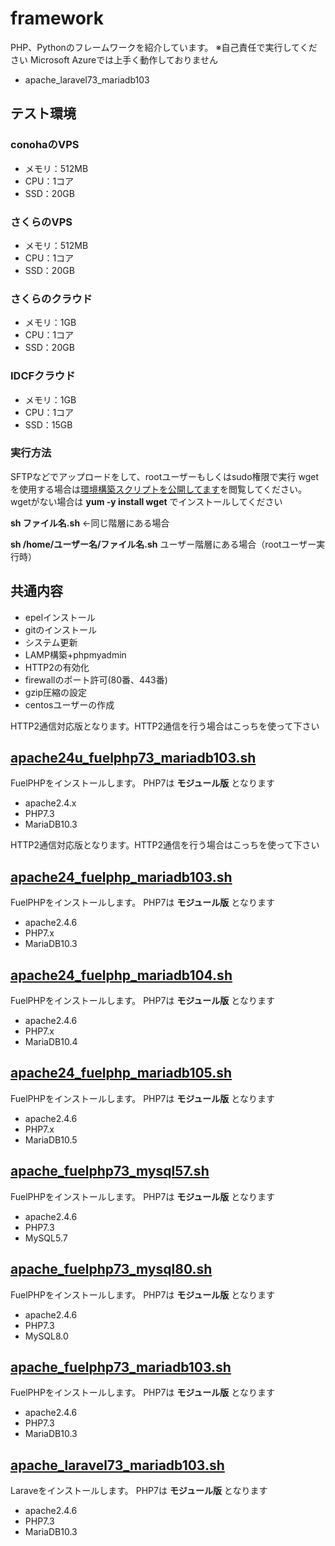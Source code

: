 # framework
PHP、Pythonのフレームワークを紹介しています。
※自己責任で実行してください
Microsoft Azureでは上手く動作しておりません

- apache_laravel73_mariadb103

## テスト環境
### conohaのVPS
* メモリ：512MB
* CPU：1コア
* SSD：20GB

### さくらのVPS
* メモリ：512MB
* CPU：1コア
* SSD：20GB

### さくらのクラウド
* メモリ：1GB
* CPU：1コア
* SSD：20GB

### IDCFクラウド
* メモリ：1GB
* CPU：1コア
* SSD：15GB

### 実行方法
SFTPなどでアップロードをして、rootユーザーもしくはsudo権限で実行
wgetを使用する場合は[環境構築スクリプトを公開してます](https://www.logw.jp/cloudserver/8886.html)を閲覧してください。
wgetがない場合は **yum -y install wget** でインストールしてください

**sh ファイル名.sh** ←同じ階層にある場合

**sh /home/ユーザー名/ファイル名.sh** ユーザー階層にある場合（rootユーザー実行時）

## 共通内容
* epelインストール
* gitのインストール
* システム更新
* LAMP構築+phpmyadmin
* HTTP2の有効化
* firewallのポート許可(80番、443番)
* gzip圧縮の設定
* centosユーザーの作成


HTTP2通信対応版となります。HTTP2通信を行う場合はこっちを使って下さい

## [apache24u_fuelphp73_mariadb103.sh](https://github.com/site-lab/framework/blob/master/apache24u_fuelphp73_mariadb103.sh)
FuelPHPをインストールします。
PHP7は **モジュール版** となります
* apache2.4.x
* PHP7.3
* MariaDB10.3

HTTP2通信対応版となります。HTTP2通信を行う場合はこっちを使って下さい

## [apache24_fuelphp_mariadb103.sh](https://github.com/site-lab/framework/blob/master/apache24_fuelphp73_mariadb103.sh)
FuelPHPをインストールします。
PHP7は **モジュール版** となります
* apache2.4.6
* PHP7.x
* MariaDB10.3

## [apache24_fuelphp_mariadb104.sh](https://github.com/site-lab/framework/blob/master/apache24_fuelphp73_mariadb104.sh)
FuelPHPをインストールします。
PHP7は **モジュール版** となります
* apache2.4.6
* PHP7.x
* MariaDB10.4

## [apache24_fuelphp_mariadb105.sh](https://github.com/site-lab/framework/blob/master/apache24_fuelphp73_mariadb105.sh)
FuelPHPをインストールします。
PHP7は **モジュール版** となります
* apache2.4.6
* PHP7.x
* MariaDB10.5


## [apache_fuelphp73_mysql57.sh](https://github.com/site-lab/framework/blob/master/apache_fuelphp73_mysql57.sh)
FuelPHPをインストールします。
PHP7は **モジュール版** となります
* apache2.4.6
* PHP7.3
* MySQL5.7

## [apache_fuelphp73_mysql80.sh](https://github.com/site-lab/framework/blob/master/apache_fuelphp73_mysql80.sh)
FuelPHPをインストールします。
PHP7は **モジュール版** となります
* apache2.4.6
* PHP7.3
* MySQL8.0



## [apache_fuelphp73_mariadb103.sh](https://github.com/site-lab/framework/blob/master/apache_fuelphp73_mariadb103.sh)
FuelPHPをインストールします。
PHP7は **モジュール版** となります
* apache2.4.6
* PHP7.3
* MariaDB10.3


## [apache_laravel73_mariadb103.sh](https://github.com/site-lab/framework/blob/master/apache_laravel72_mariadb103.sh)
Laraveをインストールします。
PHP7は **モジュール版** となります
* apache2.4.6
* PHP7.3
* MariaDB10.3
